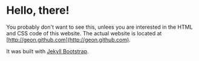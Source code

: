 # Hello, there!

You probably don't want to see this, unlees you are interested in the HTML and CSS code of this website. The actual website is located at [http://geon.github.com](http://geon.github.com).

It was built with [Jekyll Bootstrap](http://jekyllbootstrap.com).
